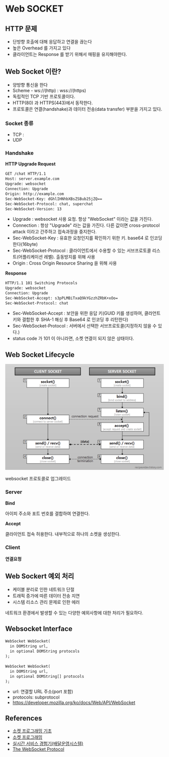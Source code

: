 # Web SOCKET

## HTTP 문제

- 단방향 호출에 대해 응답하고 연결을 끊는다
- 높은 Overhead 를 가지고 있다
- 클라이언트는 Response 를 받기 위해서 매핑을 유지해야한다.

## Web Socket 이란?

- 양방향 통신을 한다
- Scheme - ws://(http) : wss://(https)
- 독립적인 TCP 기반 프로토콜이다.
- HTTP(80) 과 HTTPS(443)에서 동작한다.
- 프로토콜은 연결(handshake)과 데이터 전송(data transfer) 부분을 가지고 있다.

### Socket 종류

- TCP : 
- UDP

### Handshake

**HTTP Upgrade Request**

```
GET /chat HTTP/1.1
Host: server.example.com
Upgrade: websocket
Connection: Upgrade
Origin: http://example.com
Sec-WebSocket-Key: dGhlIHNhbXBsZSBub25jZQ==
Sec-WebSocket-Protocol: chat, superchat
Sec-WebSocket-Version: 13
```

- Upgrade : websocket 사용 요청. 항상 "WebSocket" 이라는 값을 가진다.
- Connection : 항상 "Upgrade" 라는 값을 가진다. 다른 값이면 cross-protocol attack 이라고 간주하고 접속과정을 중지한다.
- Sec-WebSocket-Key : 유효한 요청인지를 확인하기 위한 키. base64 로 인코딩한다(16byte)
- Sec-WebSocket-Protocol : 클라이언트에서 수용할 수 있는 서브프로토콜 리스트(어플리케이션 레벨). 출동방지를 위해 사용
- Origin : Cross Origin Resource Sharing 을 위해 사용

**Response**

```
HTTP/1.1 101 Switching Protocols
Upgrade: websocket
Connection: Upgrade
Sec-WebSocket-Accept: s3pPLMBiTxaQ9kYGzzhZRbK+xOo=
Sec-WebSocket-Protocol: chat
```

- Sec-WebSocket-Accept : 보안을 위한 응답 키(GUID 키를 생성하여, 클라언트 키와 결합한 후 SHA-1 해싱 후 Base64 로 인코딩 후 리턴한다)
- Sec-WebSocket-Protocol : 서버에서 선택한 서브프로토콜(지정하지 않을 수 있다.)
- status code 가 101 이 아니라면, 소켓 연결이 되지 않은 상태이다.


## Web Socket Lifecycle

![소켓 통신](./socket_lifecycle.png)

websocket 프로토콜로 업그레이드

### Server

**Bind**

아이피 주소와 포트 번호를 결합하여 연결한다.

**Accept**

클라이언트 접속 허용한다. 내부적으로 하나의 소켓을 생성한다.


### Client

**연결요청**

## Web Sockert 예외 처리

- 케이블 분리로 인한 네트워크 단절
- 트래픽 증가에 따른 데이터 전송 지연
- 시스템 리소스 관리 문제로 인한 에러

네트워크 환경에서 발생할 수 있는 다양한 예외사항에 대한 처리가 필요하다.

## Websocket Interface

```
WebSocket WebSocket(
  in DOMString url,
  in optional DOMString protocols
);

WebSocket WebSocket(
  in DOMString url,
  in optional DOMString[] protocols
);
```

- url: 연결할 URL 주소(port 포함)
- protocols: subprotocol
- https://developer.mozilla.org/ko/docs/Web/API/WebSocket

## References

- [소켓 프로그래밍 기초](https://jihooyim1.gitbooks.io/unixbasic/contents/11.html)
- [소켓 프로그래밍](https://recipes4dev.tistory.com/153)
- [실시간 서비스 경험기(배달운영시스템)](https://woowabros.github.io/woowabros/2017/09/12/realtime-service.html)
- [The WebSocket Protocol](https://tools.ietf.org/html/rfc6455)

